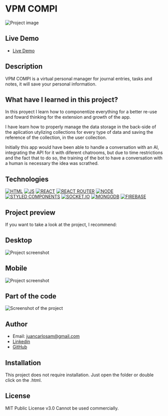 # VPM COMPI

![Project image](https://raw.githubusercontent.com/JuanCarlosAlo/VTM-COMPI/main/client/public/images/readme1.png)

## Live Demo

- [Live Demo](https://vpm-compi.onrender.com/)

## Description

VPM COMPI is a virtual personal manager for journal entries, tasks and notes, it will save your personal information.

## What have I learned in this project?

In this proyect I learn how to componentize everything for a better re-use and foward thinking for the extension and growth of the app.

I have learn how to properly manage the data storage in the back-side of the aplication utylizing collections for every type of data and saving the reference of the collection, in the user collection.

Initially this app would have been able to handle a conversation with an AI, integrating the API for it with diferent chatrooms, but due to time restrictions and the fact that to do so, the training of the bot to have a conversation with a human is necessary the idea was scrathed.

## Technologies

<!-- Icons taken from: https://github.com/hendrasob/badges/blob/master/README.md and https://github.com/alexandresanlim/Badges4-README.md-Profile -->

[![HTML](https://img.shields.io/badge/HTML5-E34F26?style=for-the-badge&logo=html5&logoColor=white)](https://es.wikipedia.org/wiki/HTML5)
[![JS](https://img.shields.io/badge/JavaScript-F7DF1E?style=for-the-badge&logo=javascript&logoColor=black)](https://es.wikipedia.org/wiki/JavaScript)
[![REACT](https://img.shields.io/badge/React-20232A?style=for-the-badge&logo=react&logoColor=61DAFB)](https://es.wikipedia.org/wiki/React)
[![REACT ROUTER](https://img.shields.io/badge/React_Router-CA4245?style=for-the-badge&logo=react-router&logoColor=white)](https://es.wikipedia.org/wiki/React)
[![NODE](https://img.shields.io/badge/Node.js-339933?style=for-the-badge&logo=nodedotjs&logoColor=white)](https://en.wikipedia.org/wiki/Node)
[![STYLED COMPONENTS](https://img.shields.io/badge/styled--components-DB7093?style=for-the-badge&logo=styled-components&logoColor=white)](https://styled-components.com/)
[![SOCKET.IO](https://img.shields.io/badge/Socket.io-010101?&style=for-the-badge&logo=Socket.io&logoColor=white)](https://en.wikipedia.org/wiki/Socket.IO)
[![MONGODB](https://img.shields.io/badge/MongoDB-4EA94B?style=for-the-badge&logo=mongodb&logoColor=white)](https://en.wikipedia.org/wiki/MongoDB)
[![FIREBASE](https://img.shields.io/badge/firebase-ffca28?style=for-the-badge&logo=firebase&logoColor=black)](https://en.wikipedia.org/wiki/Firebase)

## Project preview

If you want to take a look at the project, I recommend:

## Desktop

![Project screenshot](https://raw.githubusercontent.com/JuanCarlosAlo/VTM-COMPI/main/client/public/images/readme1.png)

## Mobile

![Project screenshot](https://raw.githubusercontent.com/JuanCarlosAlo/VTM-COMPI/main/client/public/images/readme2.png)

## Part of the code

![Screenshot of the project](https://raw.githubusercontent.com/JuanCarlosAlo/VTM-COMPI/main/client/public/images/readme3.png)

## Author

- Email: juancarlosam@gmail.com
- [Linkedin](https://www.linkedin.com/in/juan-carlos-alonso-966280166/)
- [GitHub](https://github.com/JuanCarlosAlo)

## Installation

This project does not require installation. Just open the folder or double click on the .html.

## License

MIT Public License v3.0
Cannot be used commercially.
